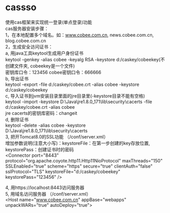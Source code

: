# cassso
使用cas框架来实现统一登录(单点登录)功能 <br>
cas服务器安装步骤：<br>
1，在本地配置多个域名。如：www.cobee.com.cn, news.cobee.com.cn, blog.cobee.com.cn <br>
2，生成安全访问证书： <br>
    a, 用java工具keytool生成用户身份证书 <br>
    keytool -genkey -alias cobee -keyalg RSA -keystore d:/caskey/cobeekey(不创建文件夹, cobeekey是一个文件) <br>
    密钥库口令：123456    cobee密钥口令：666666 <br>
    b, 导出证书 <br>
    keytool -export -file d:/caskey/cobee.crt -alias cobee -keystore d:/caskey/cobeekey <br>
    c, 导入证书到jvm安装目录里面的jre目录里(-keystore目录不能有空格) <br>
    keytool -import -keystore D:\Java\jre1.8.0_171\lib\security\cacerts -file d:/caskey/cobee.crt -alias cobee <br>
    jre cacerts的密钥库密码：changeit<br>
    d, 删除证书<br>
    keytool -delete -alias cobee -keystore D:\Java\jre1.8.0_171\lib\security\cacerts<br>
3, 把开Tomcat8.0的SSL功能 （/conf/server.xml）<br>
    增加参数说明(注意大小写)：keystoreFile：在第一步创建的key存放位置, keystorePass：创建证书时的密码 <br>
    &lt;Connector port="8443" protocol="org.apache.coyote.http11.Http11NioProtocol"
           maxThreads="150" SSLEnabled="true" scheme="https" secure="true"
           clientAuth="false" sslProtocol="TLS" keystoreFile="d:/caskey/cobeekey" keystorePass="123456" /&gt; <br>

4, 用https://localhost:8443访问服务器 <br>
5, 用域名访问服务器 （/conf/server.xml）<br>
    &lt;Host name="www.cobee.com.cn"  appBase="webapps"
                unpackWARs="true" autoDeploy="true"&gt;